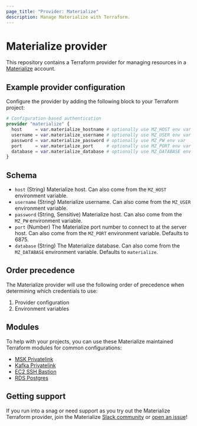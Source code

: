 ```yaml
---
page_title: "Provider: Materialize"
description: Manage Materialize with Terraform.
---
```


# Materialize provider

This repository contains a Terraform provider for managing resources in a [Materialize](https://materialize.com/) account.

## Example provider configuration

Configure the provider by adding the following block to your Terraform project:

```terraform
# Configuration-based authentication
provider "materialize" {
  host     = var.materialize_hostname # optionally use MZ_HOST env var
  username = var.materialize_username # optionally use MZ_USER env var
  password = var.materialize_password # optionally use MZ_PW env var
  port     = var.materialize_port     # optionally use MZ_PORT env var
  database = var.materialize_database # optionally use MZ_DATABASE env var
}
```

## Schema

* `host` (String) Materialize host. Can also come from the `MZ_HOST` environment variable.
* `username` (String) Materialize username. Can also come from the `MZ_USER` environment variable.
* `password` (String, Sensitive) Materialize host. Can also come from the `MZ_PW` environment variable.
* `port` (Number) The Materialize port number to connect to at the server host. Can also come from the `MZ_PORT` environment variable. Defaults to 6875.
* `database` (String) The Materialize database. Can also come from the `MZ_DATABASE` environment variable. Defaults to `materialize`.

## Order precedence

The Materialize provider will use the following order of precedence when determining which credentials to use:
1. Provider configuration
2. Environment variables

## Modules

To help with your projects, you can use these Materialize maintained Terraform modules for common configurations:

* [MSK Privatelink](https://registry.terraform.io/modules/MaterializeInc/msk-privatelink/aws/latest)
* [Kafka Privatelink](https://registry.terraform.io/modules/MaterializeInc/kafka-privatelink/aws/latest)
* [EC2 SSH Bastion](https://registry.terraform.io/modules/MaterializeInc/ec2-ssh-bastion/aws/latest)
* [RDS Postgres](https://registry.terraform.io/modules/MaterializeInc/rds-postgres/aws/latest)

## Getting support

If you run into a snag or need support as you try out the Materialize Terraform provider, join the Materialize [Slack community](https://materialize.com/s/chat) or [open an issue](https://github.com/MaterializeInc/terraform-provider-materialize/issues)!